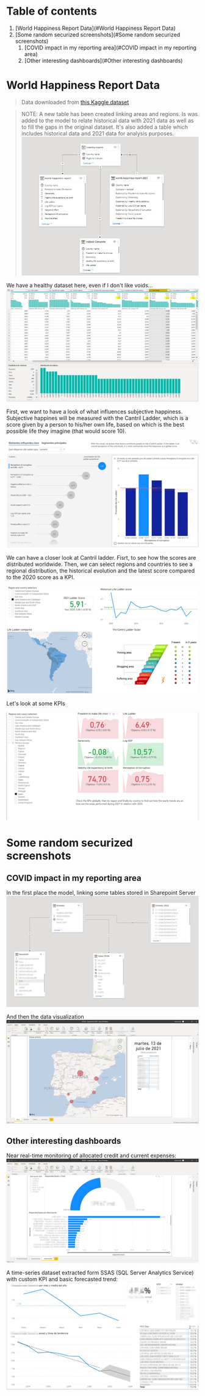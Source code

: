 # Table of contents
1. [World Happiness Report Data](#World Happiness Report Data)
2. [Some random securized screenshots](#Some random securized screenshots)
    1. [COVID impact in my reporting area](#COVID impact in my reporting area)
    2. [Other interesting dashboards](#Other interesting dashboards)



# World Happiness Report Data

> Data downloaded from [this Kaggle dataset](https://www.kaggle.com/ajaypalsinghlo/world-happiness-report-2021)

>NOTE: A new table has been created linking areas and regions. Is was added to the model to relate historical data with 2021 data as well as to fill the gaps in the original dataset.
>It's also added a table which includes historical data and 2021 data for analysis purposes.
>![Data Model](https://github.com/jaume-rsl/Portfolio/blob/44fcd45e2b22d2e78d0a5d8a126fe2da39ee98e8/Power%20BI/19%20-%20Happiness%20report%20-%20Model.JPG)

We have a healthy dataset here, even if I don't like voids...
![Data Health](https://github.com/jaume-rsl/Portfolio/blob/8b5ada711d3bb4633ce11f3a38e28575baa5d08d/Power%20BI/18%20-%20Dataset%20Health.jpg)

First, we want to have a look of what influences subjective happiness. Subjective happines will be measured with the Cantril Ladder, which is a score given by a person to his/her own life, based on which is the best possible life they imagine (that would score 10).

![Component factors of Life Ladder](https://github.com/jaume-rsl/Portfolio/blob/e1a3bee8e8d23776d25214339cc1d313d759e0ea/Power%20BI/10%20-%20Happiness%20report%20-%20Component%20factors%20of%20Life%20Ladder.JPG)

We can have a closer look at Cantril ladder. Fisrt, to see how the scores are distributed worldwide. Then, we can select regions and countries to see a regional distribution, the historical evolution and the latest score compared to the 2020 score as a KPI.

![Life Ladder](https://github.com/jaume-rsl/Portfolio/blob/44fcd45e2b22d2e78d0a5d8a126fe2da39ee98e8/Power%20BI/11%20-%20Happiness%20report%20-%20Cantril%20Ladder.JPG)

Let's look at some KPIs

![KPIs](https://github.com/jaume-rsl/Portfolio/blob/6db2b744645a68ee3ff0dd26e32bde66bf8fbc74/Power%20BI/12%20-%20Happiness%20report%20-%20KPIs.JPG)

# Some random securized screenshots
## COVID impact in my reporting area

In the first place the model, linking some tables stored in Sharepoint Server
![COVID Model](https://github.com/jaume-rsl/Portfolio/blob/84ed9b8a345c81babc9a3795a6f473313981805c/Power%20BI/08%20-%20COVID%20-%20Modelo%20-%20SEC.jpg)

And then the data visualization
![COVID Map](https://github.com/jaume-rsl/Portfolio/blob/84ed9b8a345c81babc9a3795a6f473313981805c/Power%20BI/07%20-%20COVID%20-%20Mapa%20-%20SEC.jpg)

## Other interesting dashboards
Near real-time monitoring of allocated credit and current expenses:
![Creditos](https://github.com/jaume-rsl/Portfolio/blob/84ed9b8a345c81babc9a3795a6f473313981805c/Power%20BI/06%20-%20CREDITOS%20-%20SEC.jpeg)

A time-series dataset extracted form SSAS (SQL Server Analytics Service) with custom KPI and basic forecasted trend:
![Trend](https://github.com/jaume-rsl/Portfolio/blob/84ed9b8a345c81babc9a3795a6f473313981805c/Power%20BI/09%20-%20Bulk%20data%20time%20series,%20KPI%20and%20trend.jpg)
